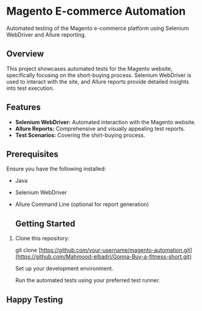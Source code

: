 # Magento E-commerce Automation

Automated testing of the Magento e-commerce platform using Selenium WebDriver and Allure reporting.


## Overview

This project showcases automated tests for the Magento website, specifically focusing on the short-buying process.
Selenium WebDriver is used to interact with the site, and Allure reports provide detailed insights into test execution.

## Features

- **Selenium WebDriver:** Automated interaction with the Magento website.
- **Allure Reports:** Comprehensive and visually appealing test reports.
- **Test Scenarios:** Covering the shirt-buying process.

## Prerequisites

Ensure you have the following installed:

- Java
- Selenium WebDriver
- Allure Command Line (optional for report generation)

  ## Getting Started

1. Clone this repository:

   git clone [https://github.com/your-username/magento-automation.git](https://github.com/Mahmood-elbadri/Gonna-Buy-a-fitness-short.git)

   Set up your development environment.

   Run the automated tests using your preferred test runner.

## Happy Testing
